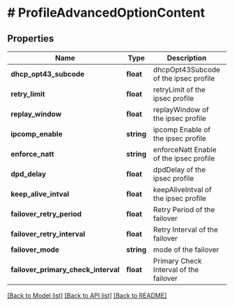 # # ProfileAdvancedOptionContent

## Properties

Name | Type | Description | Notes
------------ | ------------- | ------------- | -------------
**dhcp_opt43_subcode** | **float** | dhcpOpt43Subcode of the ipsec profile | [optional]
**retry_limit** | **float** | retryLimit of the ipsec profile | [optional]
**replay_window** | **float** | replayWindow of the ipsec profile | [optional]
**ipcomp_enable** | **string** | ipcomp Enable of the ipsec profile | [optional]
**enforce_natt** | **string** | enforceNatt Enable of the ipsec profile | [optional]
**dpd_delay** | **float** | dpdDelay of the ipsec profile | [optional]
**keep_alive_intval** | **float** | keepAliveIntval of the ipsec profile | [optional]
**failover_retry_period** | **float** | Retry Period of the failover | [optional]
**failover_retry_interval** | **float** | Retry Interval of the failover | [optional]
**failover_mode** | **string** | mode of the failover | [optional]
**failover_primary_check_interval** | **float** | Primary Check Interval of the failover | [optional]

[[Back to Model list]](../../README.md#models) [[Back to API list]](../../README.md#endpoints) [[Back to README]](../../README.md)
